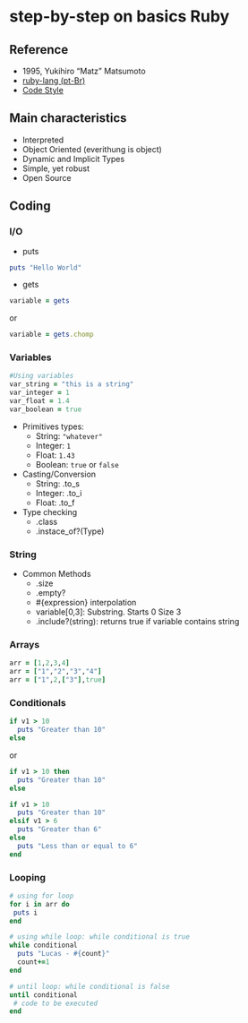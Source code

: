 # step-by-step on basics Ruby

## Reference

- 1995, Yukihiro “Matz” Matsumoto
- [ruby-lang (pt-Br)](https://www.ruby-lang.org/pt/)
- [Code Style](https://shopify.github.io/ruby-style-guide/)

## Main characteristics

- Interpreted
- Object Oriented (everithung is object)
- Dynamic and Implicit Types
- Simple, yet robust
- Open Source

## Coding

### I/O

- puts

```ruby
puts "Hello World"
```

- gets

```ruby
variable = gets
```

or

```ruby
variable = gets.chomp
```

### Variables

```ruby
#Using variables
var_string = "this is a string"
var_integer = 1
var_float = 1.4
var_boolean = true
```

- Primitives types:
  - String: `"whatever"`
  - Integer: `1`
  - Float: `1.43`
  - Boolean: `true` or `false`
- Casting/Conversion
  - String: .to_s
  - Integer: .to_i
  - Float: .to_f
- Type checking
  - .class
  - .instace_of?(Type)

### String
- Common Methods
  - .size
  - .empty?
  - #{expression} interpolation
  - variable[0,3]: Substring. Starts 0 Size 3
  - .include?(string): returns true if variable contains string

### Arrays

```ruby
arr = [1,2,3,4]
arr = ["1","2","3","4"]
arr = ["1",2,["3"],true]
```

### Conditionals

```ruby
if v1 > 10
  puts "Greater than 10"
else
```

or

```ruby
if v1 > 10 then
  puts "Greater than 10"
else
```

```ruby
if v1 > 10
  puts "Greater than 10"
elsif v1 > 6
  puts "Greater than 6"
else
  puts "Less than or equal to 6"
end
```

### Looping

```ruby
# using for loop  
for i in arr do
 puts i
end
```

```ruby
# using while loop: while conditional is true
while conditional 
  puts "Lucas - #{count}"
  count+=1
end
```

```ruby
# until loop: while conditional is false
until conditional
 # code to be executed
end
```